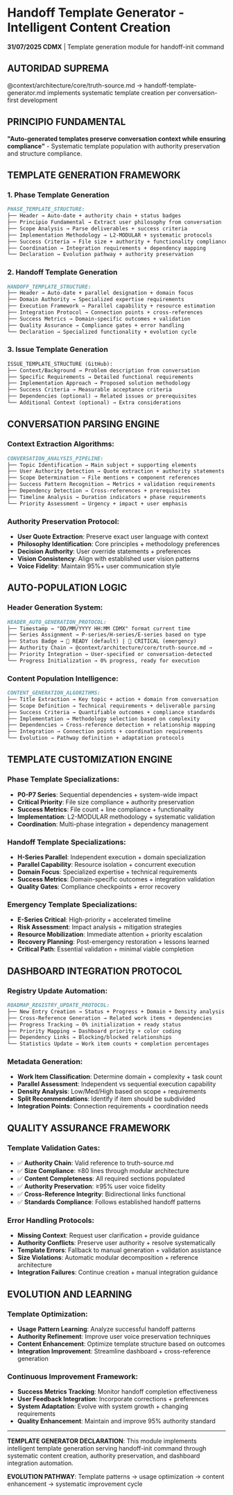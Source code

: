 # Handoff Template Generator - Intelligent Content Creation

**31/07/2025 CDMX** | Template generation module for handoff-init command

## AUTORIDAD SUPREMA
@context/architecture/core/truth-source.md → handoff-template-generator.md implements systematic template creation per conversation-first development

## PRINCIPIO FUNDAMENTAL
**"Auto-generated templates preserve conversation context while ensuring compliance"** - Systematic template population with authority preservation and structure compliance.

## TEMPLATE GENERATION FRAMEWORK

### 1. Phase Template Generation
```markdown
PHASE_TEMPLATE_STRUCTURE:
├── Header → Auto-date + authority chain + status badges
├── Principio Fundamental → Extract user philosophy from conversation  
├── Scope Analysis → Parse deliverables + success criteria
├── Implementation Methodology → L2-MODULAR + systematic protocols
├── Success Criteria → File size + authority + functionality compliance
├── Coordination → Integration requirements + dependency mapping
└── Declaration → Evolution pathway + authority preservation
```

### 2. Handoff Template Generation  
```markdown
HANDOFF_TEMPLATE_STRUCTURE:
├── Header → Auto-date + parallel designation + domain focus
├── Domain Authority → Specialized expertise requirements
├── Execution Framework → Parallel capability + resource estimation
├── Integration Protocol → Connection points + cross-references
├── Success Metrics → Domain-specific outcomes + validation
├── Quality Assurance → Compliance gates + error handling
└── Declaration → Specialized functionality + evolution cycle
```

### 3. Issue Template Generation
```markdown
ISSUE_TEMPLATE_STRUCTURE (GitHub):
├── Context/Background → Problem description from conversation
├── Specific Requirements → Detailed functional requirements
├── Implementation Approach → Proposed solution methodology  
├── Success Criteria → Measurable acceptance criteria
├── Dependencies (optional) → Related issues or prerequisites  
└── Additional Context (optional) → Extra considerations
```

## CONVERSATION PARSING ENGINE

### Context Extraction Algorithms:
```markdown
CONVERSATION_ANALYSIS_PIPELINE:
├── Topic Identification → Main subject + supporting elements
├── User Authority Detection → Quote extraction + authority statements
├── Scope Determination → File mentions + component references
├── Success Pattern Recognition → Metrics + validation requirements
├── Dependency Detection → Cross-references + prerequisites
├── Timeline Analysis → Duration indicators + phase requirements
└── Priority Assessment → Urgency + impact + user emphasis
```

### Authority Preservation Protocol:
- **User Quote Extraction**: Preserve exact user language with context
- **Philosophy Identification**: Core principles + methodology preferences  
- **Decision Authority**: User override statements + preferences
- **Vision Consistency**: Align with established user vision patterns
- **Voice Fidelity**: Maintain 95%+ user communication style

## AUTO-POPULATION LOGIC

### Header Generation System:
```markdown
HEADER_AUTO_GENERATION_PROTOCOL:
├── Timestamp → "DD/MM/YYYY HH:MM CDMX" format current time
├── Series Assignment → P-series/H-series/E-series based on type
├── Status Badge → 🔄 READY (default) | 🚨 CRITICAL (emergency)
├── Authority Chain → @context/architecture/core/truth-source.md →
├── Priority Integration → User-specified or conversation-detected
└── Progress Initialization → 0% progress, ready for execution
```

### Content Population Intelligence:
```markdown
CONTENT_GENERATION_ALGORITHMS:
├── Title Extraction → Key topic + action + domain from conversation
├── Scope Definition → Technical requirements + deliverable parsing
├── Success Criteria → Quantifiable outcomes + compliance standards
├── Implementation → Methodology selection based on complexity
├── Dependencies → Cross-reference detection + relationship mapping
├── Integration → Connection points + coordination requirements
└── Evolution → Pathway definition + adaptation protocols
```

## TEMPLATE CUSTOMIZATION ENGINE

### Phase Template Specializations:
- **P0-P7 Series**: Sequential dependencies + system-wide impact
- **Critical Priority**: File size compliance + authority preservation
- **Success Metrics**: File count + line compliance + functionality
- **Implementation**: L2-MODULAR methodology + systematic validation
- **Coordination**: Multi-phase integration + dependency management

### Handoff Template Specializations:
- **H-Series Parallel**: Independent execution + domain specialization
- **Parallel Capability**: Resource isolation + concurrent execution
- **Domain Focus**: Specialized expertise + technical requirements
- **Success Metrics**: Domain-specific outcomes + integration validation
- **Quality Gates**: Compliance checkpoints + error recovery

### Emergency Template Specializations:
- **E-Series Critical**: High-priority + accelerated timeline
- **Risk Assessment**: Impact analysis + mitigation strategies
- **Resource Mobilization**: Immediate attention + priority escalation
- **Recovery Planning**: Post-emergency restoration + lessons learned
- **Critical Path**: Essential validation + minimal viable completion

## DASHBOARD INTEGRATION PROTOCOL

### Registry Update Automation:
```markdown
ROADMAP_REGISTRY_UPDATE_PROTOCOL:
├── New Entry Creation → Status + Progress + Domain + Density analysis
├── Cross-Reference Generation → Related work items + dependencies
├── Progress Tracking → 0% initialization + ready status
├── Priority Mapping → Dashboard priority + color coding
├── Dependency Links → Blocking/blocked relationships
└── Statistics Update → Work item counts + completion percentages  
```

### Metadata Generation:
- **Work Item Classification**: Determine domain + complexity + task count
- **Parallel Assessment**: Independent vs sequential execution capability
- **Density Analysis**: Low/Med/High based on scope + requirements
- **Split Recommendations**: Identify if item should be subdivided
- **Integration Points**: Connection requirements + coordination needs

## QUALITY ASSURANCE FRAMEWORK

### Template Validation Gates:
- ✅ **Authority Chain**: Valid reference to truth-source.md
- ✅ **Size Compliance**: ≤80 lines through modular architecture  
- ✅ **Content Completeness**: All required sections populated
- ✅ **Authority Preservation**: ≥95% user voice fidelity
- ✅ **Cross-Reference Integrity**: Bidirectional links functional
- ✅ **Standards Compliance**: Follows established handoff patterns

### Error Handling Protocols:
- **Missing Context**: Request user clarification + provide guidance
- **Authority Conflicts**: Preserve user authority + resolve systematically
- **Template Errors**: Fallback to manual generation + validation assistance
- **Size Violations**: Automatic modular decomposition + reference architecture
- **Integration Failures**: Continue creation + manual integration guidance

## EVOLUTION AND LEARNING

### Template Optimization:
- **Usage Pattern Learning**: Analyze successful handoff patterns
- **Authority Refinement**: Improve user voice preservation techniques
- **Content Enhancement**: Optimize template structure based on outcomes  
- **Integration Improvement**: Streamline dashboard + cross-reference generation

### Continuous Improvement Framework:
- **Success Metrics Tracking**: Monitor handoff completion effectiveness
- **User Feedback Integration**: Incorporate corrections + preferences
- **System Adaptation**: Evolve with system growth + changing requirements
- **Quality Enhancement**: Maintain and improve 95% authority standard

---

**TEMPLATE GENERATOR DECLARATION**: This module implements intelligent template generation serving handoff-init command through systematic content creation, authority preservation, and dashboard integration automation.

**EVOLUTION PATHWAY**: Template patterns → usage optimization → content enhancement → systematic improvement cycle